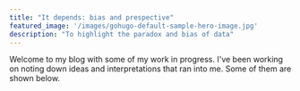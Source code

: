 ```yaml
---
title: "It depends: bias and prespective"
featured_image: '/images/gohugo-default-sample-hero-image.jpg'
description: "To highlight the paradox and bias of data"
---
```


Welcome to my blog with some of my work in progress. I've been working on noting down ideas and interpretations that ran into me. Some of them are shown below.